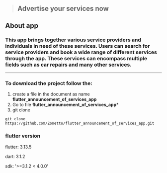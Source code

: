 > ## Advertise your services now
## About app 
### This app brings together various service providers and individuals in need of these services. Users can search for service providers and book a wide range of different services through the app. These services can encompass multiple fields such as car repairs and many other services.

---
### To download the project follow the:
1. create a file in the document as name **flutter_announcement_of_services_app**
2. Go to file **flutter_announcement_of_services_app***
3. git clone
```
git clone https://github.com/Zonetto/flutter_announcement_of_services_app.git
```

### flutter version
flutter: 3.13.5

dart: 3.1.2

sdk: '>=3.1.2 < 4.0.0'
